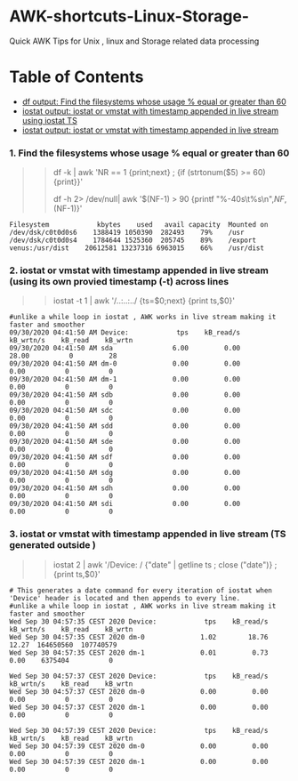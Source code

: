# AWK-shortcuts-Linux-Storage-
Quick AWK Tips for Unix , linux and Storage related data processing

# Table of Contents
* [df output: Find the filesystems whose usage % equal or greater than 60](#df)
* [iostat output: iostat or vmstat with timestamp appended in live stream using iostat TS ](#io1)
* [iostat output: iostat or vmstat with timestamp appended in live stream ](#io1)


### <a name="df"> 1. Find the filesystems whose usage % equal or greater than 60  </a>
>> df -k | awk 'NR == 1 {print;next} ; {if (strtonum($5) >= 60) {print}}'
>> 
>> df -h 2> /dev/null| awk '$(NF-1) > 90 {printf "%-40s\t%s\n",$NF,$(NF-1)}'

```
Filesystem            kbytes    used   avail capacity  Mounted on
/dev/dsk/c0t0d0s6    1388419 1050390  282493    79%    /usr
/dev/dsk/c0t0d0s4    1784644 1525360  205745    89%    /export
venus:/usr/dist    20612581 13237316 6963015    66%    /usr/dist
```
### <a name="io1"> 2. iostat or vmstat with timestamp appended in live stream (using its own provied timestamp (-t) across lines </a>
>> iostat -t 1 | awk '/..:..:../ {ts=$0;next} {print ts,$0}'

```
#unlike a while loop in iostat , AWK works in live stream making it faster and smoother
09/30/2020 04:41:50 AM Device:            tps    kB_read/s    kB_wrtn/s    kB_read    kB_wrtn
09/30/2020 04:41:50 AM sda               6.00         0.00        28.00          0         28
09/30/2020 04:41:50 AM dm-0              0.00         0.00         0.00          0          0
09/30/2020 04:41:50 AM dm-1              0.00         0.00         0.00          0          0
09/30/2020 04:41:50 AM sdb               0.00         0.00         0.00          0          0
09/30/2020 04:41:50 AM sdc               0.00         0.00         0.00          0          0
09/30/2020 04:41:50 AM sdd               0.00         0.00         0.00          0          0
09/30/2020 04:41:50 AM sde               0.00         0.00         0.00          0          0
09/30/2020 04:41:50 AM sdf               0.00         0.00         0.00          0          0
09/30/2020 04:41:50 AM sdg               0.00         0.00         0.00          0          0
09/30/2020 04:41:50 AM sdh               0.00         0.00         0.00          0          0
09/30/2020 04:41:50 AM sdi               0.00         0.00         0.00          0          0

```
### <a name="io2"> 3. iostat or vmstat with timestamp appended in live stream (TS generated outside ) </a>
>> iostat 2 | awk '/Device: / {"date" | getline ts ; close ("date")} ; {print ts,$0}'

```
# This generates a date command for every iteration of iostat when 'Device' header is located and then appends to every line. 
#unlike a while loop in iostat , AWK works in live stream making it faster and smoother
Wed Sep 30 04:57:35 CEST 2020 Device:            tps    kB_read/s    kB_wrtn/s    kB_read    kB_wrtn
Wed Sep 30 04:57:35 CEST 2020 dm-0              1.02        18.76        12.27  164650560  107740579
Wed Sep 30 04:57:35 CEST 2020 dm-1              0.01         0.73         0.00    6375404          0

Wed Sep 30 04:57:37 CEST 2020 Device:            tps    kB_read/s    kB_wrtn/s    kB_read    kB_wrtn
Wed Sep 30 04:57:37 CEST 2020 dm-0              0.00         0.00         0.00          0          0
Wed Sep 30 04:57:37 CEST 2020 dm-1              0.00         0.00         0.00          0          0

Wed Sep 30 04:57:39 CEST 2020 Device:            tps    kB_read/s    kB_wrtn/s    kB_read    kB_wrtn
Wed Sep 30 04:57:39 CEST 2020 dm-0              0.00         0.00         0.00          0          0
Wed Sep 30 04:57:39 CEST 2020 dm-1              0.00         0.00         0.00          0          0

```

